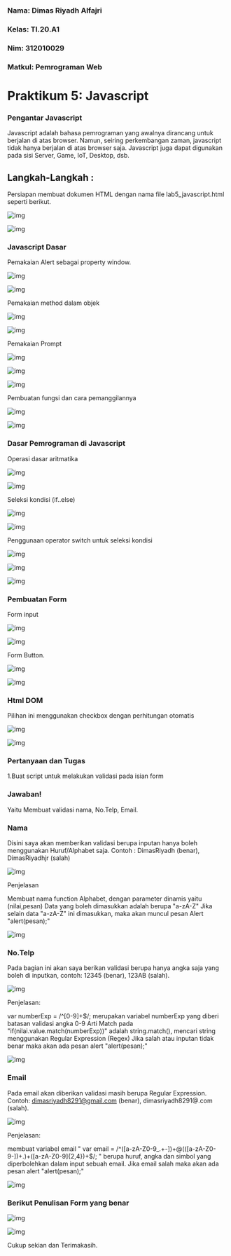 ### Nama: Dimas Riyadh Alfajri
### Kelas: TI.20.A1
### Nim: 312010029
### Matkul: Pemrograman Web

# Praktikum 5: Javascript

### Pengantar Javascript
Javascript adalah bahasa pemrograman yang awalnya dirancang untuk berjalan di atas browser.
Namun, seiring perkembangan zaman, javascript tidak hanya berjalan di atas browser saja.
Javascript juga dapat digunakan pada sisi Server, Game, IoT, Desktop, dsb.

## Langkah-Langkah :

Persiapan membuat dokumen HTML dengan nama file lab5_javascript.html seperti berikut.

![img](ss/pict1.png)

![img](ss/pict2.png)

### Javascript Dasar

Pemakaian Alert sebagai property window.

![img](ss/pict3.png)

![img](ss/pict4.png)

Pemakaian method dalam objek

![img](ss/pict5.png)

![img](ss/pict6.png)

Pemakaian Prompt

![img](ss/pict7.png)

![img](ss/pict8.png)

![img](ss/pict9.png)

Pembuatan fungsi dan cara pemanggilannya

![img](ss/pict10.png)

![img](ss/pict11.png)

### Dasar Pemrograman di Javascript

Operasi dasar aritmatika

![img](ss/pict12.png)

![img](ss/pict13.png)

Seleksi kondisi (if..else)

![img](ss/pict14.png)

![img](ss/pict15.png)

Penggunaan operator switch untuk seleksi kondisi

![img](ss/pict16.png)

![img](ss/pict17.png)

![img](ss/pict18.png)

### Pembuatan Form

Form input

![img](ss/pict19.png)

![img](ss/pict20.png)

Form Button.

![img](ss/pict21.png)

![img](ss/pict22.png)

### Html DOM

Pilihan ini menggunakan checkbox dengan perhitungan otomatis

![img](ss/pict23.png)

![img](ss/pict24.png)


### Pertanyaan dan Tugas 

 1.Buat script untuk melakukan validasi pada isian form

### Jawaban!

Yaitu Membuat validasi nama, No.Telp, Email.

### Nama

Disini saya akan memberikan validasi berupa inputan hanya boleh menggunakan Huruf/Alphabet saja. Contoh : DimasRiyadh (benar), DimasRiyadhjr (salah)

![img](ss/pict25.png)

Penjelasan

 Membuat nama function Alphabet, dengan parameter dinamis yaitu (nilai,pesan)
 Data yang boleh dimasukkan adalah berupa "a-zA-Z"
 Jika selain data "a-zA-Z" ini dimasukkan, maka akan muncul pesan Alert "alert(pesan);"

![img](ss/pict26.png)

### No.Telp

Pada bagian ini akan saya berikan validasi berupa hanya angka saja yang boleh di inputkan, contoh: 12345 (benar), 123AB (salah).

![img](ss/pict27.png)

Penjelasan:

 var numberExp = /^[0-9]+$/; merupakan variabel numberExp yang diberi batasan validasi angka 0-9
 Arti Match pada "if(nilai.value.match(numberExp))" adalah string.match(), mencari string menggunakan Regular Expression (Regex)
 Jika salah atau inputan tidak benar maka akan ada pesan alert "alert(pesan);"

![img](ss/pict28.png)

### Email

Pada email akan diberikan validasi masih berupa Regular Expression. Contoh: dimasriyadh8291@gmail.com (benar), dimasriyadh8291@.com (salah).

![img](ss/pict29.png)

Penjelasan:

 membuat variabel email " var email = /^([a-zA-Z0-9_.+-])+@(([a-zA-Z0-9-])+.)+([a-zA-Z0-9]{2,4})+$/; " berupa huruf, angka dan simbol yang diperbolehkan dalam input sebuah email. Jika email salah maka akan ada pesan alert "alert(pesan);"

![img](ss/pict30.png)

### Berikut Penulisan Form yang benar

![img](ss/pict31.png)

![img](ss/pict32.png)

Cukup sekian dan Terimakasih.




